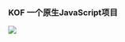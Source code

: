 ### KOF 一个原生JavaScript项目


![](https://cdn.acwing.com/media/article/image/2022/04/20/1_a2b760b9c0-微信截图_20220420162643.png)
